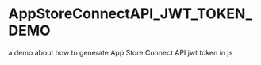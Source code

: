 # AppStoreConnectAPI_JWT_TOKEN_DEMO
a demo about how to generate App Store Connect API  jwt token in js
